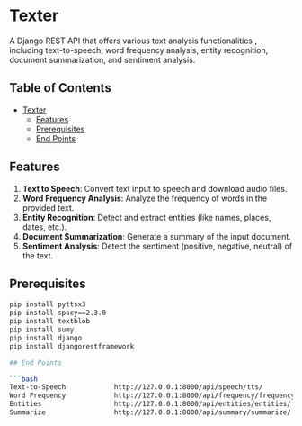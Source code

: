 # Texter

A Django REST API that offers various text analysis functionalities , including text-to-speech, word frequency analysis, entity recognition, document summarization, and sentiment analysis.

## Table of Contents
- [Texter](#texter)
  - [Features](#features)
  - [Prerequisites](#prerequisites)
  - [End Points](#end-points)

## Features

1. **Text to Speech**: Convert text input to speech and download audio files.
2. **Word Frequency Analysis**: Analyze the frequency of words in the provided text.
3. **Entity Recognition**: Detect and extract entities (like names, places, dates, etc.).
4. **Document Summarization**: Generate a summary of the input document.
5. **Sentiment Analysis**: Detect the sentiment (positive, negative, neutral) of the text.

## Prerequisites

```bash
pip install pyttsx3
pip install spacy==2.3.0
pip install textblob
pip install sumy
pip install django
pip install djangorestframework

## End Points

```bash
Text-to-Speech            http://127.0.0.1:8000/api/speech/tts/
Word Frequency            http://127.0.0.1:8000/api/frequency/frequency/
Entities                  http://127.0.0.1:8000/api/entities/entities/
Summarize                 http://127.0.0.1:8000/api/summary/summarize/

